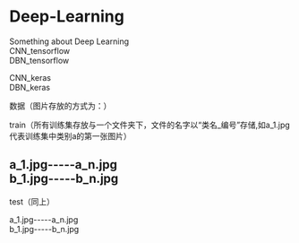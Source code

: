 # Deep-Learning
Something about Deep Learning  
CNN_tensorflow  
DBN_tensorflow  

CNN_keras  
DBN_keras  


数据（图片存放的方式为：）

train（所有训练集存放与一个文件夹下，文件的名字以“类名_编号”存储,如a_1.jpg代表训练集中类别a的第一张图片）  

  a_1.jpg-----a_n.jpg  
  b_1.jpg-----b_n.jpg  
  -----  
  
test（同上）  

  a_1.jpg-----a_n.jpg  
  b_1.jpg-----b_n.jpg  

  
